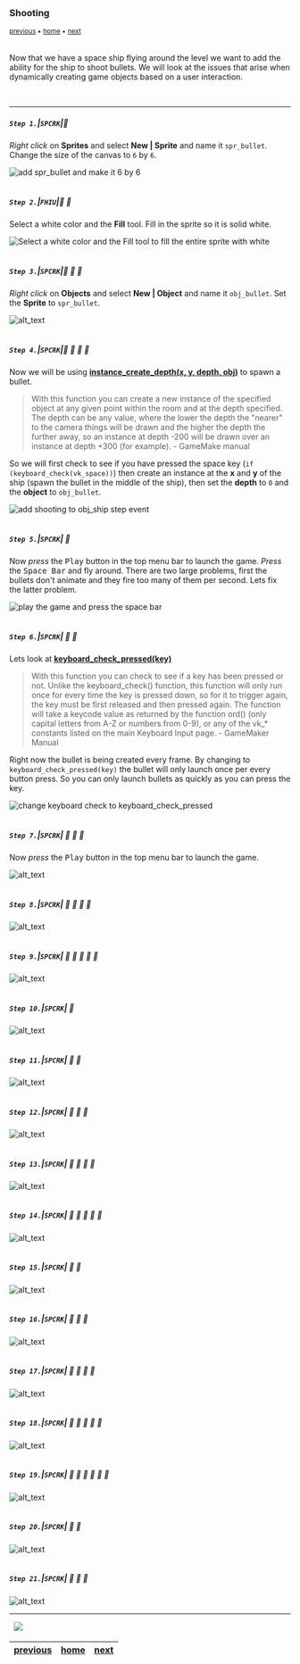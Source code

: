 <img src="https://via.placeholder.com/1000x4/45D7CA/45D7CA" alt="drawing" height="4px"/>

### Shooting

<sub>[previous](../) • [home](../README.md#user-content-gms2-ue4-space-rocks) • [next](../)</sub>

<img src="https://via.placeholder.com/1000x4/45D7CA/45D7CA" alt="drawing" height="4px"/>

Now that we have a space ship flying around the level we want to add the ability for the ship to shoot bullets.  We will look at the issues that arise when dynamically creating game objects based on a user interaction.

<br>

---


##### `Step 1.`\|`SPCRK`|:small_blue_diamond:

*Right click* on **Sprites** and select **New | Sprite** and name it `spr_bullet`. Change the size of the canvas to `6` by `6`.

![add spr_bullet and make it 6 by 6](images/sizeOfBulletSprite.png)

<img src="https://via.placeholder.com/500x2/45D7CA/45D7CA" alt="drawing" height="2px" alt = ""/>

##### `Step 2.`\|`FHIU`|:small_blue_diamond: :small_blue_diamond: 

Select a white color and the **Fill** tool. Fill in the sprite so it is solid white.

![Select a white color and the Fill tool to fill the entire sprite with white](images/dragWhiteIntoBullet.png)

<img src="https://via.placeholder.com/500x2/45D7CA/45D7CA" alt="drawing" height="2px" alt = ""/>

##### `Step 3.`\|`SPCRK`|:small_blue_diamond: :small_blue_diamond: :small_blue_diamond:

*Right click* on **Objects** and select **New | Object** and name it `obj_bullet`. Set the **Sprite** to `spr_bullet`.

![alt_text](images/objBullet.png)

<img src="https://via.placeholder.com/500x2/45D7CA/45D7CA" alt="drawing" height="2px" alt = ""/>

##### `Step 4.`\|`SPCRK`|:small_blue_diamond: :small_blue_diamond: :small_blue_diamond: :small_blue_diamond:

Now we will be using **[instance_create_depth(x, y, depth, obj)](https://manual.yoyogames.com/GameMaker_Language/GML_Reference/Asset_Management/Instances/instance_create_depth.htm)** to spawn a bullet. 

> With this function you can create a new instance of the specified object at any given point within the room and at the depth specified. The depth can be any value, where the lower the depth the "nearer" to the camera things will be drawn and the higher the depth the further away, so an instance at depth -200 will be drawn over an instance at depth +300 (for example). - GameMake manual

So we will first check to see if you have pressed the space key (`if (keyboard_check(vk_space))`) then create an instance at the **x** and **y** of the ship (spawn the bullet in the middle of the ship), then set the **depth** to `0` and the **object** to `obj_bullet`.

![add shooting to obj_ship step event](images/addShooting.png)

<img src="https://via.placeholder.com/500x2/45D7CA/45D7CA" alt="drawing" height="2px" alt = ""/>

##### `Step 5.`\|`SPCRK`| :small_orange_diamond:

Now *press* the <kbd>Play</kbd> button in the top menu bar to launch the game. *Press* the <kbd>Space Bar</kbd> and fly around.  There are two large problems, first the bullets don't animate and they fire too many of them per second.  Lets fix the latter problem.

![play the game and press the space bar](images/BulletsNotAnimating.gif)

<img src="https://via.placeholder.com/500x2/45D7CA/45D7CA" alt="drawing" height="2px" alt = ""/>

##### `Step 6.`\|`SPCRK`| :small_orange_diamond: :small_blue_diamond:

Lets look at **[keyboard_check_pressed(key)](https://manual.yoyogames.com/GameMaker_Language/GML_Reference/Game_Input/Keyboard_Input/keyboard_check_pressed.htm)**

> With this function you can check to see if a key has been pressed or not. Unlike the keyboard_check() function, this function will only run once for every time the key is pressed down, so for it to trigger again, the key must be first released and then pressed again. The function will take a keycode value as returned by the function ord() (only capital letters from A-Z or numbers from 0-9), or any of the vk_* constants listed on the main Keyboard Input page. - GameMaker Manual

Right now the bullet is being created every frame.  By changing to `keyboard_check_pressed(key)` the bullet will only launch once per every button press.  So you can only launch bullets as quickly as you can press the key.

![change keyboard check to keyboard_check_pressed](images/keyboardPressed.png)

<img src="https://via.placeholder.com/500x2/45D7CA/45D7CA" alt="drawing" height="2px" alt = ""/>

##### `Step 7.`\|`SPCRK`| :small_orange_diamond: :small_blue_diamond: :small_blue_diamond:

Now *press* the <kbd>Play</kbd> button in the top menu bar to launch the game.

![alt_text](images/BulletsLessNoAnimation.gif)

<img src="https://via.placeholder.com/500x2/45D7CA/45D7CA" alt="drawing" height="2px" alt = ""/>

##### `Step 8.`\|`SPCRK`| :small_orange_diamond: :small_blue_diamond: :small_blue_diamond: :small_blue_diamond:

![alt_text](images/.png)

<img src="https://via.placeholder.com/500x2/45D7CA/45D7CA" alt="drawing" height="2px" alt = ""/>

##### `Step 9.`\|`SPCRK`| :small_orange_diamond: :small_blue_diamond: :small_blue_diamond: :small_blue_diamond: :small_blue_diamond:

![alt_text](images/.png)

<img src="https://via.placeholder.com/500x2/45D7CA/45D7CA" alt="drawing" height="2px" alt = ""/>

##### `Step 10.`\|`SPCRK`| :large_blue_diamond:

![alt_text](images/.png)

<img src="https://via.placeholder.com/500x2/45D7CA/45D7CA" alt="drawing" height="2px" alt = ""/>

##### `Step 11.`\|`SPCRK`| :large_blue_diamond: :small_blue_diamond: 

![alt_text](images/.png)

<img src="https://via.placeholder.com/500x2/45D7CA/45D7CA" alt="drawing" height="2px" alt = ""/>


##### `Step 12.`\|`SPCRK`| :large_blue_diamond: :small_blue_diamond: :small_blue_diamond: 

![alt_text](images/.png)

<img src="https://via.placeholder.com/500x2/45D7CA/45D7CA" alt="drawing" height="2px" alt = ""/>

##### `Step 13.`\|`SPCRK`| :large_blue_diamond: :small_blue_diamond: :small_blue_diamond:  :small_blue_diamond: 

![alt_text](images/.png)

<img src="https://via.placeholder.com/500x2/45D7CA/45D7CA" alt="drawing" height="2px" alt = ""/>

##### `Step 14.`\|`SPCRK`| :large_blue_diamond: :small_blue_diamond: :small_blue_diamond: :small_blue_diamond:  :small_blue_diamond: 

![alt_text](images/.png)

<img src="https://via.placeholder.com/500x2/45D7CA/45D7CA" alt="drawing" height="2px" alt = ""/>

##### `Step 15.`\|`SPCRK`| :large_blue_diamond: :small_orange_diamond: 

![alt_text](images/.png)

<img src="https://via.placeholder.com/500x2/45D7CA/45D7CA" alt="drawing" height="2px" alt = ""/>

##### `Step 16.`\|`SPCRK`| :large_blue_diamond: :small_orange_diamond:   :small_blue_diamond: 

![alt_text](images/.png)

<img src="https://via.placeholder.com/500x2/45D7CA/45D7CA" alt="drawing" height="2px" alt = ""/>

##### `Step 17.`\|`SPCRK`| :large_blue_diamond: :small_orange_diamond: :small_blue_diamond: :small_blue_diamond:

![alt_text](images/.png)

<img src="https://via.placeholder.com/500x2/45D7CA/45D7CA" alt="drawing" height="2px" alt = ""/>

##### `Step 18.`\|`SPCRK`| :large_blue_diamond: :small_orange_diamond: :small_blue_diamond: :small_blue_diamond: :small_blue_diamond:

![alt_text](images/.png)

<img src="https://via.placeholder.com/500x2/45D7CA/45D7CA" alt="drawing" height="2px" alt = ""/>

##### `Step 19.`\|`SPCRK`| :large_blue_diamond: :small_orange_diamond: :small_blue_diamond: :small_blue_diamond: :small_blue_diamond: :small_blue_diamond:

![alt_text](images/.png)

<img src="https://via.placeholder.com/500x2/45D7CA/45D7CA" alt="drawing" height="2px" alt = ""/>

##### `Step 20.`\|`SPCRK`| :large_blue_diamond: :large_blue_diamond:

![alt_text](images/.png)

<img src="https://via.placeholder.com/500x2/45D7CA/45D7CA" alt="drawing" height="2px" alt = ""/>

##### `Step 21.`\|`SPCRK`| :large_blue_diamond: :large_blue_diamond: :small_blue_diamond:

![alt_text](images/.png)

___


<img src="https://via.placeholder.com/1000x4/dba81a/dba81a" alt="drawing" height="4px" alt = ""/>

<img src="https://via.placeholder.com/1000x100/45D7CA/000000/?text=Next Up - ADD NEXT PAGE">

<img src="https://via.placeholder.com/1000x4/dba81a/dba81a" alt="drawing" height="4px" alt = ""/>

| [previous](../)| [home](../README.md#user-content-gms2-ue4-space-rocks) | [next](../)|
|---|---|---|
